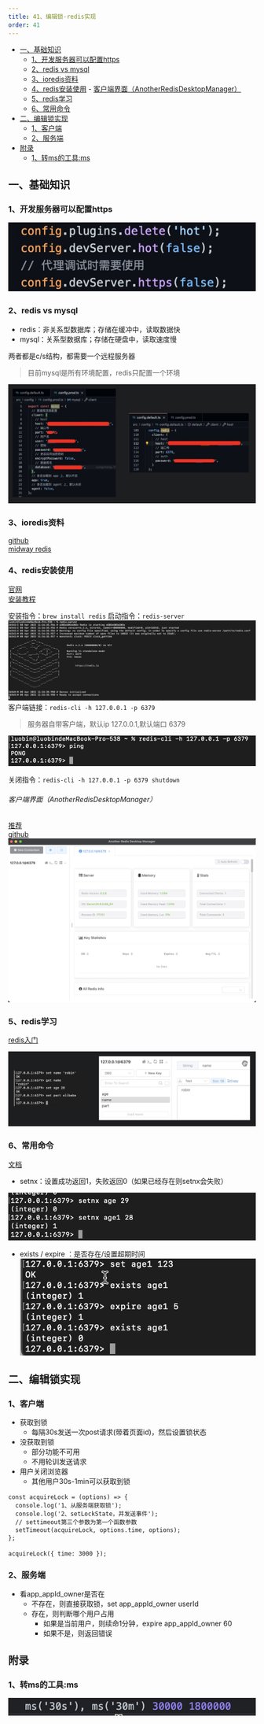```yaml
---
title: 41、编辑锁-redis实现
order: 41
---
```

- [一、基础知识](#一基础知识)
  - [1、开发服务器可以配置https](#1开发服务器可以配置https)
  - [2、redis  vs mysql](#2redis--vs-mysql)
  - [3、ioredis资料](#3ioredis资料)
  - [4、redis安装使用](#4redis安装使用)
        - [客户端界面（AnotherRedisDesktopManager）](#客户端界面anotherredisdesktopmanager)
  - [5、redis学习](#5redis学习)
  - [6、常用命令](#6常用命令)
- [二、编辑锁实现](#二编辑锁实现)
  - [1、客户端](#1客户端)
  - [2、服务端](#2服务端)
- [附录](#附录)
  - [1、转ms的工具:ms](#1转ms的工具ms)
## 一、基础知识
### 1、开发服务器可以配置https
![图 1](../images/59450f5d5be5ee67b5b80b39eb602a72f0e176c401063147f82f3f83fc97f5d7.png)  

### 2、redis  vs mysql
+ redis：非关系型数据库；存储在缓冲中，读取数据快
+ mysql：关系型数据库；存储在硬盘中，读取速度慢

两者都是c/s结构，都需要一个远程服务器
> 目前mysql是所有环境配置，redis只配置一个环境

![图 2](../images/10895abeb9c02c15d7f773edf6eedafa2288d835d8b4e5aeb3fc6916d020fc07.png)  


### 3、ioredis资料
[github](https://github.com/luin/ioredis)  
[midway redis](http://midwayjs.org/docs/extensions/redis)  

### 4、redis安装使用
[官网](https://redis.io/)  
[安装教程](https://blog.csdn.net/realize_dream/article/details/106227622)

安装指令：`brew install redis`
启动指令：`redis-server`
![图 4](../images/960eb2a55bb7114fb879be40c330534b0b47dc60ca891f4b37a7126b59406000.png)  
客户端链接：`redis-cli -h 127.0.0.1 -p 6379`
> 服务器自带客户端，默认ip 127.0.0.1,默认端口 6379

![图 5](../images/6a547e0f929ce80c3f18b812f5e2006d8c7aaa1b305fc163d031c280c5877eab.png)  

关闭指令：`redis-cli -h 127.0.0.1 -p 6379 shutdown`

###### 客户端界面（AnotherRedisDesktopManager）
[推荐](https://juejin.cn/post/6875109882006077448)   
[github](https://github.com/qishibo/AnotherRedisDesktopManager)   
![图 6](../images/fa8514d2f2d3011f2a5bc7dfe1a76e87a02582732468c00612798b5e4b991a05.png)  

### 5、redis学习
[redis入门](https://juejin.cn/post/6844903639765483533)  

![图 7](../images/100ca99e6e15f6ea6bc8d3bff8ccaaa33a17988966fe4128f4ceac0d9b871f31.png)  

### 6、常用命令
[文档](https://juejin.cn/post/6844903462279331853)  
+ setnx：设置成功返回1，失败返回0（如果已经存在则setnx会失败）

![图 8](../images/fa365895aae972e52590118ef8d9fc6b021cc7128278e8c9f278aaf379b9e71d.png)  

+ exists / expire ：是否存在/设置超期时间
![图 9](../images/0b684c24686c8302f8a0ff1399a74abd00f75f12897339de0fd133ca68c7a5fb.png)  

## 二、编辑锁实现
### 1、客户端
+ 获取到锁
  + 每隔30s发送一次post请求(带着页面id)，然后设置锁状态
+ 没获取到锁
  + 部分功能不可用
  + 不用轮训发送请求
+ 用户关闭浏览器
  + 其他用户30s-1min可以获取到锁
```
const acquireLock = (options) => {
  console.log('1、从服务端获取锁');
  console.log('2、setLockState，并发送事件');
  // settimeout第三个参数为第一个函数参数
  setTimeout(acquireLock, options.time, options);
};

acquireLock({ time: 3000 });
```
### 2、服务端
+ 看app_appId_owner是否在
  + 不存在，则直接获取锁，set app_appId_owner userId
  + 存在，则判断哪个用户占用
    + 如果是当前用户，则续命1分钟，expire app_appId_owner 60
    + 如果不是，则返回错误


## 附录
### 1、转ms的工具:ms
![图 10](../images/319e46cb2d2aecd148790a1998babb722a6b313798877ae0752d8914a77fe40f.png)  
